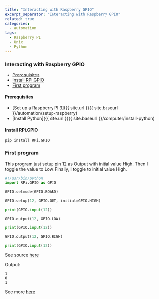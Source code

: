 ```yaml
---
title: "Interacting with Raspberry GPIO"
excerpt_separator: "Interacting with Raspberry GPIO"
related: true
categories:
  - automation
tags:
  - Raspberry PI
  - Unix
  - Python
---
```

### Interacting with Raspberry GPIO

- [Prerequisites](#prerequisites)
- [Install RPi.GPIO](#install-rpi-gpio)
- [First program](#first-program)

#### Prerequisites

- [Set up a Raspberry PI 3]({{ site.url }}{{ site.baseurl }}/automation/setup-raspberry)
- [Install Python]({{ site.url }}{{ site.baseurl }}/computer/install-python)

#### Install RPi.GPIO

```bash
pip install RPi.GPIO
```

### First program

This program just setup pin 12 as Output with initial value High. Then I toggle
the value to Low. Finally, I toggle to initial value High.

```python
#!/usr/bin/python
import RPi.GPIO as GPIO

GPIO.setmode(GPIO.BOARD)

GPIO.setup(12, GPIO.OUT, initial=GPIO.HIGH)

print(GPIO.input(12))

GPIO.output(12, GPIO.LOW)

print(GPIO.input(12))

GPIO.output(12, GPIO.HIGH)

print(GPIO.input(12))
```

See source [here](https://github.com/jluccisano/raspberry-scripts/blob/master/scripts/test-gpio.py)

Output:
```
1
0
1
```

See more [here](http://deusyss.developpez.com/tutoriels/RaspberryPi/PythonEtLeGpio/)
